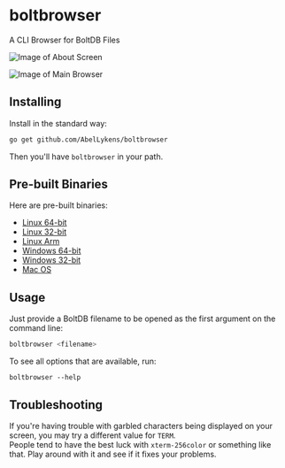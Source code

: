 boltbrowser
===========

A CLI Browser for BoltDB Files

![Image of About Screen](http://bullercodeworks.com/boltbrowser/ss2.png)

![Image of Main Browser](http://bullercodeworks.com/boltbrowser/ss1.png)

Installing
----------

Install in the standard way:

```sh
go get github.com/AbelLykens/boltbrowser
```

Then you'll have `boltbrowser` in your path.

Pre-built Binaries
------------------
Here are pre-built binaries:
* [Linux 64-bit](https://git.bullercodeworks.com/attachments/29367198-79f9-4fb3-9a66-f71a0e605006)
* [Linux 32-bit](https://git.bullercodeworks.com/attachments/ba8b9116-a013-431d-b266-66dfa16f2a88)
* [Linux Arm](https://git.bullercodeworks.com/attachments/795108a6-79e3-4723-b9a8-83803bc27f20)
* [Windows 64-bit](https://git.bullercodeworks.com/attachments/649993d9-bf2c-46ea-98dd-1994f1c73020)
* [Windows 32-bit](https://git.bullercodeworks.com/attachments/c1662c27-524c-465a-8739-b021fb15066b)
* [Mac OS](https://git.bullercodeworks.com/attachments/10270b6f-9316-446d-8ab4-4022142323b3)

Usage
-----

Just provide a BoltDB filename to be opened as the first argument on the command line:

```sh
boltbrowser <filename>
```

To see all options that are available, run:

```
boltbrowser --help
```

Troubleshooting
---------------

If you're having trouble with garbled characters being displayed on your screen, you may try a different value for `TERM`.  
People tend to have the best luck with `xterm-256color` or something like that. Play around with it and see if it fixes your problems.
